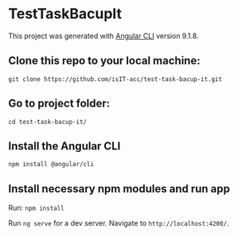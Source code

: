 # TestTaskBacupIt



This project was generated with [Angular CLI](https://github.com/angular/angular-cli) version 9.1.8.

##
## Clone this repo to your local machine:
`git clone https://github.com/isIT-acc/test-task-bacup-it.git`

## Go to project folder:
`cd test-task-bacup-it/`

## Install the Angular CLI

`npm install @angular/cli`

## Install necessary npm modules and run app 
Run:
`npm install`

Run `ng serve` for a dev server. Navigate to `http://localhost:4200/`.

